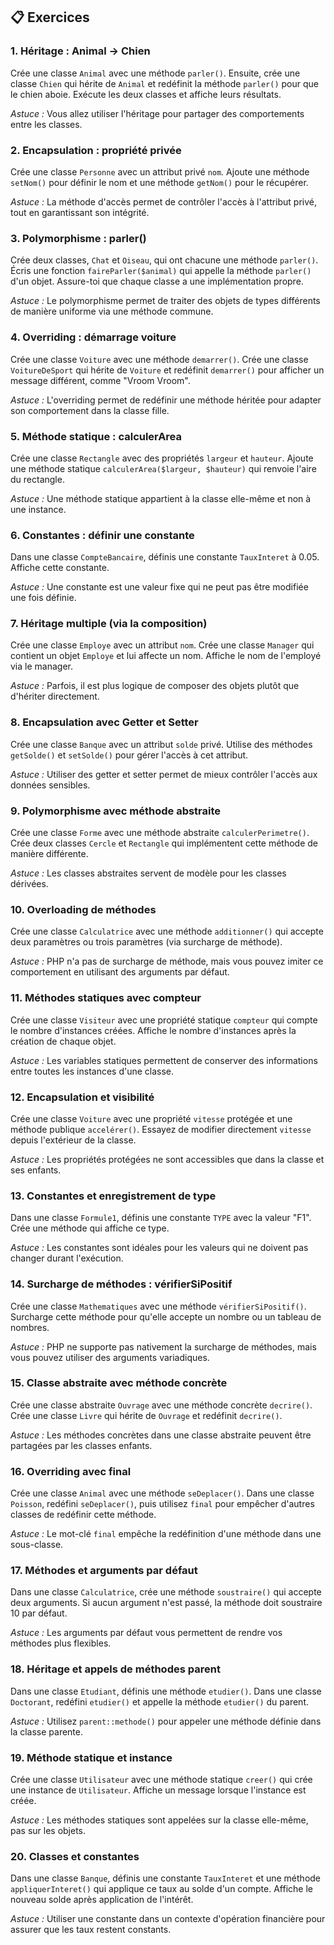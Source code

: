 ## 📋 Exercices

### 1. Héritage : Animal → Chien

Crée une classe `Animal` avec une méthode `parler()`. Ensuite, crée une classe `Chien` qui hérite de `Animal` et redéfinit la méthode `parler()` pour que le chien aboie. Exécute les deux classes et affiche leurs résultats.

*Astuce :* Vous allez utiliser l'héritage pour partager des comportements entre les classes.

### 2. Encapsulation : propriété privée

Crée une classe `Personne` avec un attribut privé `nom`. Ajoute une méthode `setNom()` pour définir le nom et une méthode `getNom()` pour le récupérer.

*Astuce :* La méthode d'accès permet de contrôler l'accès à l'attribut privé, tout en garantissant son intégrité.

### 3. Polymorphisme : parler()

Crée deux classes, `Chat` et `Oiseau`, qui ont chacune une méthode `parler()`. Écris une fonction `faireParler($animal)` qui appelle la méthode `parler()` d'un objet. Assure-toi que chaque classe a une implémentation propre.

*Astuce :* Le polymorphisme permet de traiter des objets de types différents de manière uniforme via une méthode commune.

### 4. Overriding : démarrage voiture

Crée une classe `Voiture` avec une méthode `demarrer()`. Crée une classe `VoitureDeSport` qui hérite de `Voiture` et redéfinit `demarrer()` pour afficher un message différent, comme "Vroom Vroom".

*Astuce :* L'overriding permet de redéfinir une méthode héritée pour adapter son comportement dans la classe fille.

### 5. Méthode statique : calculerArea

Crée une classe `Rectangle` avec des propriétés `largeur` et `hauteur`. Ajoute une méthode statique `calculerArea($largeur, $hauteur)` qui renvoie l'aire du rectangle.

*Astuce :* Une méthode statique appartient à la classe elle-même et non à une instance.

### 6. Constantes : définir une constante

Dans une classe `CompteBancaire`, définis une constante `TauxInteret` à 0.05. Affiche cette constante.

*Astuce :* Une constante est une valeur fixe qui ne peut pas être modifiée une fois définie.

### 7. Héritage multiple (via la composition)

Crée une classe `Employe` avec un attribut `nom`. Crée une classe `Manager` qui contient un objet `Employe` et lui affecte un nom. Affiche le nom de l'employé via le manager.

*Astuce :* Parfois, il est plus logique de composer des objets plutôt que d'hériter directement.

### 8. Encapsulation avec Getter et Setter

Crée une classe `Banque` avec un attribut `solde` privé. Utilise des méthodes `getSolde()` et `setSolde()` pour gérer l'accès à cet attribut.

*Astuce :* Utiliser des getter et setter permet de mieux contrôler l'accès aux données sensibles.

### 9. Polymorphisme avec méthode abstraite

Crée une classe `Forme` avec une méthode abstraite `calculerPerimetre()`. Crée deux classes `Cercle` et `Rectangle` qui implémentent cette méthode de manière différente.

*Astuce :* Les classes abstraites servent de modèle pour les classes dérivées.

### 10. Overloading de méthodes

Crée une classe `Calculatrice` avec une méthode `additionner()` qui accepte deux paramètres ou trois paramètres (via surcharge de méthode).

*Astuce :* PHP n'a pas de surcharge de méthode, mais vous pouvez imiter ce comportement en utilisant des arguments par défaut.

### 11. Méthodes statiques avec compteur

Crée une classe `Visiteur` avec une propriété statique `compteur` qui compte le nombre d'instances créées. Affiche le nombre d'instances après la création de chaque objet.

*Astuce :* Les variables statiques permettent de conserver des informations entre toutes les instances d'une classe.

### 12. Encapsulation et visibilité

Crée une classe `Voiture` avec une propriété `vitesse` protégée et une méthode publique `accelérer()`. Essayez de modifier directement `vitesse` depuis l'extérieur de la classe.

*Astuce :* Les propriétés protégées ne sont accessibles que dans la classe et ses enfants.

### 13. Constantes et enregistrement de type

Dans une classe `Formule1`, définis une constante `TYPE` avec la valeur "F1". Crée une méthode qui affiche ce type.

*Astuce :* Les constantes sont idéales pour les valeurs qui ne doivent pas changer durant l'exécution.

### 14. Surcharge de méthodes : vérifierSiPositif

Crée une classe `Mathematiques` avec une méthode `vérifierSiPositif()`. Surcharge cette méthode pour qu'elle accepte un nombre ou un tableau de nombres.

*Astuce :* PHP ne supporte pas nativement la surcharge de méthodes, mais vous pouvez utiliser des arguments variadiques.

### 15. Classe abstraite avec méthode concrète

Crée une classe abstraite `Ouvrage` avec une méthode concrète `decrire()`. Crée une classe `Livre` qui hérite de `Ouvrage` et redéfinit `decrire()`.

*Astuce :* Les méthodes concrètes dans une classe abstraite peuvent être partagées par les classes enfants.

### 16. Overriding avec final

Crée une classe `Animal` avec une méthode `seDeplacer()`. Dans une classe `Poisson`, redéfini `seDeplacer()`, puis utilisez `final` pour empêcher d'autres classes de redéfinir cette méthode.

*Astuce :* Le mot-clé `final` empêche la redéfinition d'une méthode dans une sous-classe.

### 17. Méthodes et arguments par défaut

Dans une classe `Calculatrice`, crée une méthode `soustraire()` qui accepte deux arguments. Si aucun argument n'est passé, la méthode doit soustraire 10 par défaut.

*Astuce :* Les arguments par défaut vous permettent de rendre vos méthodes plus flexibles.

### 18. Héritage et appels de méthodes parent

Dans une classe `Etudiant`, définis une méthode `etudier()`. Dans une classe `Doctorant`, redéfini `etudier()` et appelle la méthode `etudier()` du parent.

*Astuce :* Utilisez `parent::methode()` pour appeler une méthode définie dans la classe parente.

### 19. Méthode statique et instance

Crée une classe `Utilisateur` avec une méthode statique `creer()` qui crée une instance de `Utilisateur`. Affiche un message lorsque l'instance est créée.

*Astuce :* Les méthodes statiques sont appelées sur la classe elle-même, pas sur les objets.

### 20. Classes et constantes

Dans une classe `Banque`, définis une constante `TauxInteret` et une méthode `appliquerInteret()` qui applique ce taux au solde d'un compte. Affiche le nouveau solde après application de l'intérêt.

*Astuce :* Utiliser une constante dans un contexte d'opération financière pour assurer que les taux restent constants.
